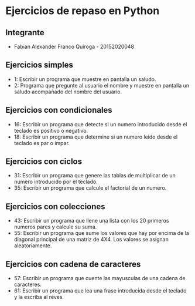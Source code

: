# Ejercicios de repaso en Python

## Integrante
- Fabian Alexander Franco Quiroga - 20152020048 

## Ejercicios simples
- 1: Escribir un programa que muestre en pantalla un saludo.
- 2: Programa que pregunte al usuario el nombre y muestre en pantalla un saludo acompañado del nombre del usuario.

## Ejercicios con condicionales
- 16: Escribir un programa que detecte si un numero introducido desde el teclado es positivo o negativo.
- 18: Escribir un programa que determine si un numero leido desde el teclado es par o impar.

## Ejercicios con ciclos
- 31: Escribir un programa que genere las tablas de multiplicar de un numero introducido por el teclado.
- 35: Escribir un programa que calcule el factorial de un numero.

## Ejercicios con colecciones 
- 43: Escribir un programa que llene una lista con los 20 primeros numeros pares y calcule su suma.
- 55: Escribir un programa que sume los valores que hay por encima de la diagonal principal de una matriz de 4X4. Los valores se asignan aleatoriamente.

## Ejercicios con cadena de caracteres
- 57: Escribir un programa que cuente las mayusculas de una cadena de caracteres.
- 61: Escribir un programa que lea una frase introducida desde el teclado y la escriba al reves.
